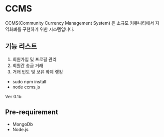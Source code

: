 CCMS
====

CCMS(Community Currency Management System) 은 소규모 커뮤니티에서 지역화폐를 구현하기 위한 시스템입니다.

## 기능 리스트 ##

1. 회원가입 및 프로필 관리
2. 회원간 송금 거래
3. 거래 빈도 및 보유 화폐 랭킹


- sudo npm install
- node ccms.js

Ver 0.1b

## Pre-requirement ##

- MongoDb
- Node.js
